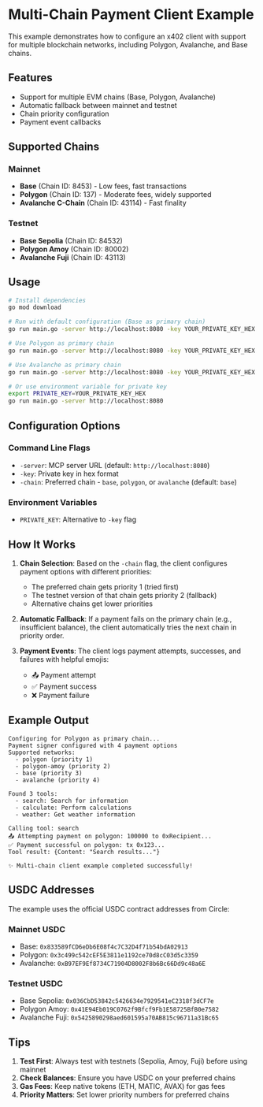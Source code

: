 # Multi-Chain Payment Client Example

This example demonstrates how to configure an x402 client with support for multiple blockchain networks, including Polygon, Avalanche, and Base chains.

## Features

- Support for multiple EVM chains (Base, Polygon, Avalanche)
- Automatic fallback between mainnet and testnet
- Chain priority configuration
- Payment event callbacks

## Supported Chains

### Mainnet
- **Base** (Chain ID: 8453) - Low fees, fast transactions
- **Polygon** (Chain ID: 137) - Moderate fees, widely supported
- **Avalanche C-Chain** (Chain ID: 43114) - Fast finality

### Testnet
- **Base Sepolia** (Chain ID: 84532)
- **Polygon Amoy** (Chain ID: 80002)
- **Avalanche Fuji** (Chain ID: 43113)

## Usage

```bash
# Install dependencies
go mod download

# Run with default configuration (Base as primary chain)
go run main.go -server http://localhost:8080 -key YOUR_PRIVATE_KEY_HEX

# Use Polygon as primary chain
go run main.go -server http://localhost:8080 -key YOUR_PRIVATE_KEY_HEX -chain polygon

# Use Avalanche as primary chain
go run main.go -server http://localhost:8080 -key YOUR_PRIVATE_KEY_HEX -chain avalanche

# Or use environment variable for private key
export PRIVATE_KEY=YOUR_PRIVATE_KEY_HEX
go run main.go -server http://localhost:8080
```

## Configuration Options

### Command Line Flags
- `-server`: MCP server URL (default: `http://localhost:8080`)
- `-key`: Private key in hex format
- `-chain`: Preferred chain - `base`, `polygon`, or `avalanche` (default: `base`)

### Environment Variables
- `PRIVATE_KEY`: Alternative to `-key` flag

## How It Works

1. **Chain Selection**: Based on the `-chain` flag, the client configures payment options with different priorities:
   - The preferred chain gets priority 1 (tried first)
   - The testnet version of that chain gets priority 2 (fallback)
   - Alternative chains get lower priorities

2. **Automatic Fallback**: If a payment fails on the primary chain (e.g., insufficient balance), the client automatically tries the next chain in priority order.

3. **Payment Events**: The client logs payment attempts, successes, and failures with helpful emojis:
   - 📤 Payment attempt
   - ✅ Payment success
   - ❌ Payment failure

## Example Output

```
Configuring for Polygon as primary chain...
Payment signer configured with 4 payment options
Supported networks:
  - polygon (priority 1)
  - polygon-amoy (priority 2)
  - base (priority 3)
  - avalanche (priority 4)

Found 3 tools:
  - search: Search for information
  - calculate: Perform calculations
  - weather: Get weather information

Calling tool: search
📤 Attempting payment on polygon: 100000 to 0xRecipient...
✅ Payment successful on polygon: tx 0x123...
Tool result: {Content: "Search results..."}

✨ Multi-chain client example completed successfully!
```

## USDC Addresses

The example uses the official USDC contract addresses from Circle:

### Mainnet USDC
- Base: `0x833589fCD6eDb6E08f4c7C32D4f71b54bdA02913`
- Polygon: `0x3c499c542cEF5E3811e1192ce70d8cC03d5c3359`
- Avalanche: `0xB97EF9Ef8734C71904D8002F8b6Bc66Dd9c48a6E`

### Testnet USDC
- Base Sepolia: `0x036CbD53842c5426634e7929541eC2318f3dCF7e`
- Polygon Amoy: `0x41E94Eb019C0762f9Bfcf9Fb1E58725BfB0e7582`
- Avalanche Fuji: `0x5425890298aed601595a70AB815c96711a31Bc65`

## Tips

1. **Test First**: Always test with testnets (Sepolia, Amoy, Fuji) before using mainnet
2. **Check Balances**: Ensure you have USDC on your preferred chains
3. **Gas Fees**: Keep native tokens (ETH, MATIC, AVAX) for gas fees
4. **Priority Matters**: Set lower priority numbers for preferred chains